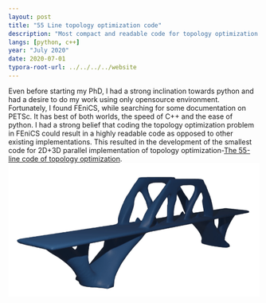 ```yaml
---
layout: post
title: "55 Line topology optimization code"
description: "Most compact and readable code for topology optimization."
langs: [python, c++]
year: "July 2020"
date: 2020-07-01
typora-root-url: ../../../../website
---
```


Even before starting my PhD, I had a strong inclination towards python and had a desire to do my work using only opensource environment. Fortunately, I found FEniCS, while searching for some documentation on PETSc. It has best of both worlds, the speed of C++ and the ease of python. I had a strong belief that coding the topology optimization problem in FEniCS could result in a highly readable code as opposed to other existing implementations. This resulted in the development of the smallest code for 2D+3D parallel implementation of topology optimization-[The 55-line code of topology optimization](https://www.researchgate.net/publication/347300347_A_55-line_code_for_large-scale_parallel_topology_optimization_in_2D_and_3D). 
![55line](/assets/images/55line.png)

